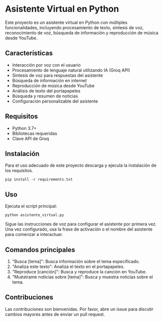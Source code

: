 # Asistente Virtual en Python

Este proyecto es un asistente virtual en Python con múltiples funcionalidades, incluyendo procesamiento de texto, síntesis de voz, reconocimiento de voz, búsqueda de información y reproducción de música desde YouTube.

## Características

- Interacción por voz con el usuario
- Procesamiento de lenguaje natural utilizando IA (Groq API)
- Síntesis de voz para respuestas del asistente
- Búsqueda de información en internet
- Reproducción de música desde YouTube
- Análisis de texto del portapapeles
- Búsqueda y resumen de noticias
- Configuración personalizable del asistente

## Requisitos

- Python 3.7+
- Bibliotecas requeridas 
- Clave API de Groq

## Instalación

Para el uso adecuado de este proyecto descarga y ejecula la instalación de los requisitos.

```
pip install -r requirements.txt
```


## Uso
Ejecuta el script principal:
```
python asistente_virtual.py
```
Sigue las instrucciones de voz para configurar el asistente por primera vez. Una vez configurado, usa la frase de activación o el nombre del asistente para comenzar a interactuar.

## Comandos principales

1. "Busca [tema]": Busca información sobre el tema especificado.
2. "Analiza este texto": Analiza el texto en el portapapeles.
3. "Reproduce [canción]": Busca y reproduce la canción en YouTube.
4. "Muéstrame noticias sobre [tema]": Busca y muestra noticias sobre el tema.

## Contribuciones

Las contribuciones son bienvenidas. Por favor, abre un issue para discutir cambios mayores antes de enviar un pull request.

